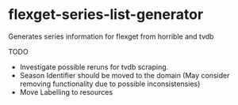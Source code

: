 # flexget-series-list-generator
 Generates series information for flexget from horrible and tvdb

TODO
- Investigate possible reruns for tvdb scraping.
- Season Identifier should be moved to the domain (May consider removing functionality due to possible inconsistensies)
- Move Labelling to resources